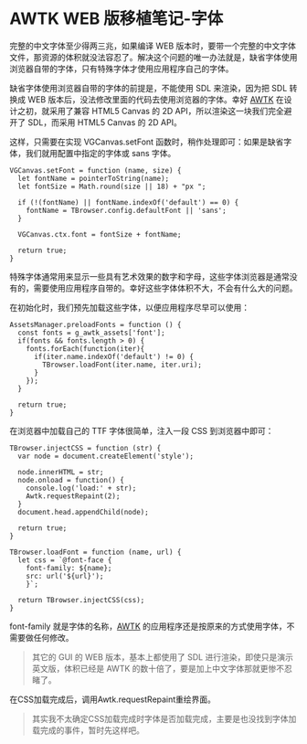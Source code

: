 # AWTK WEB 版移植笔记-字体

完整的中文字体至少得两三兆，如果编译 WEB 版本时，要带一个完整的中文字体文件，那资源的体积就没法容忍了。解决这个问题的唯一办法就是，缺省字体使用浏览器自带的字体，只有特殊字体才使用应用程序自己的字体。

缺省字体使用浏览器自带的字体的前提是，不能使用 SDL 来渲染，因为把 SDL 转换成 WEB 版本后，没法修改里面的代码去使用浏览器的字体。幸好 [AWTK](https://github.com/zlgopen/awtk) 在设计之初，就采用了兼容 HTML5 Canvas 的 2D API，所以渲染这一块我们完全避开了 SDL，而采用 HTML5 Canvas 的 2D API。

这样，只需要在实现 VGCanvas.setFont 函数时，稍作处理即可：如果是缺省字体，我们就用配置中指定的字体或 sans 字体。

```
VGCanvas.setFont = function (name, size) {
  let fontName = pointerToString(name);
  let fontSize = Math.round(size || 18) + "px ";

  if (!(fontName) || fontName.indexOf('default') == 0) {
    fontName = TBrowser.config.defaultFont || 'sans';
  }

  VGCanvas.ctx.font = fontSize + fontName;

  return true;
}
```

特殊字体通常用来显示一些具有艺术效果的数字和字母，这些字体浏览器是通常没有的，需要使用应用程序自带的。幸好这些字体体积不大，不会有什么大的问题。

在初始化时，我们预先加载这些字体，以便应用程序尽早可以使用：

```
AssetsManager.preloadFonts = function () {
  const fonts = g_awtk_assets['font'];
  if(fonts && fonts.length > 0) {
    fonts.forEach(function(iter){
      if(iter.name.indexOf('default') != 0) {
        TBrowser.loadFont(iter.name, iter.uri);    
      }   
    }); 
  }

  return true;
}
```

在浏览器中加载自己的 TTF 字体很简单，注入一段 CSS 到浏览器中即可：

```
TBrowser.injectCSS = function (str) {
  var node = document.createElement('style');

  node.innerHTML = str;
  node.onload = function() {
    console.log('load:' + str);
    Awtk.requestRepaint(2);
  }
  document.head.appendChild(node);

  return true;
}

TBrowser.loadFont = function (name, url) {
  let css = `@font-face {
    font-family: ${name};
    src: url('${url}');
    }`;

  return TBrowser.injectCSS(css);
}
```

font-family 就是字体的名称，[AWTK](https://github.com/zlgopen/awtk) 的应用程序还是按原来的方式使用字体，不需要做任何修改。

> 其它的 GUI 的 WEB 版本，基本上都使用了 SDL 进行渲染，即使只是演示英文版，体积已经是 AWTK 的数十倍了，要是加上中文字体那就更惨不忍睹了。
> 

在CSS加载完成后，调用Awtk.requestRepaint重绘界面。

> 其实我不太确定CSS加载完成时字体是否加载完成，主要是也没找到字体加载完成的事件，暂时先这样吧。

